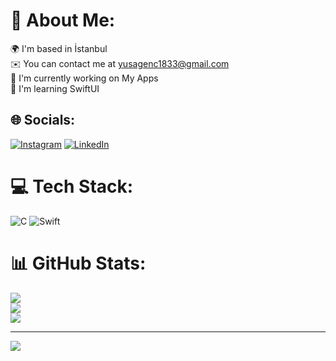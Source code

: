 # 💫 About Me:
🌍  I'm based in İstanbul<br>✉️  You can contact me at yusagenc1833@gmail.com<br>🚀  I'm currently working on My Apps<br>🧠  I'm learning SwiftUI


## 🌐 Socials:
[![Instagram](https://img.shields.io/badge/Instagram-%23E4405F.svg?logo=Instagram&logoColor=white)](https://instagram.com/yusa.gnc) [![LinkedIn](https://img.shields.io/badge/LinkedIn-%230077B5.svg?logo=linkedin&logoColor=white)](https://linkedin.com/in/yuşa-genç-865b9925b) 

# 💻 Tech Stack:
![C](https://img.shields.io/badge/c-%2300599C.svg?style=for-the-badge&logo=c&logoColor=white) ![Swift](https://img.shields.io/badge/swift-F54A2A?style=for-the-badge&logo=swift&logoColor=white)
# 📊 GitHub Stats:
![](https://github-readme-stats.vercel.app/api?username=yusagnc&theme=dark&hide_border=false&include_all_commits=false&count_private=false)<br/>
![](https://github-readme-streak-stats.herokuapp.com/?user=yusagnc&theme=dark&hide_border=false)<br/>
![](https://github-readme-stats.vercel.app/api/top-langs/?username=yusagnc&theme=dark&hide_border=false&include_all_commits=false&count_private=false&layout=compact)

---
[![](https://visitcount.itsvg.in/api?id=yusagnc&icon=0&color=0)](https://visitcount.itsvg.in)

<!-- Proudly created with GPRM ( https://gprm.itsvg.in ) -->
